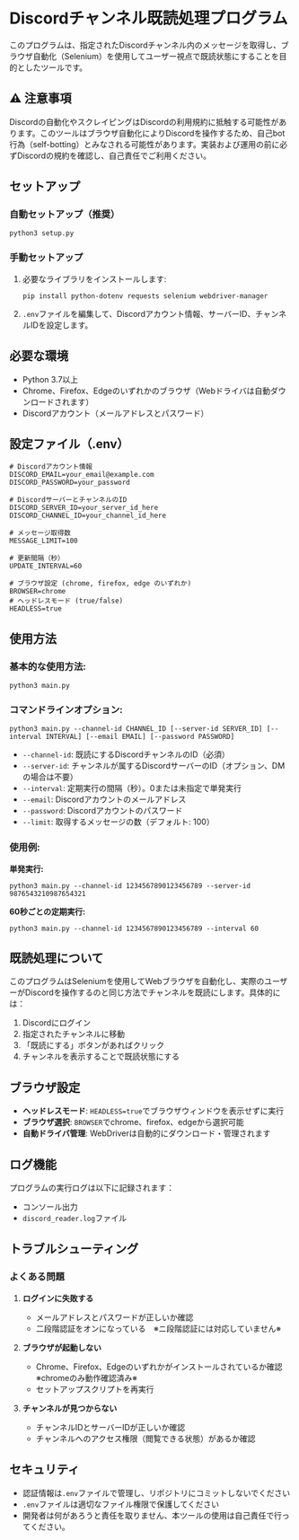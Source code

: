 # Discordチャンネル既読処理プログラム

このプログラムは、指定されたDiscordチャンネル内のメッセージを取得し、ブラウザ自動化（Selenium）を使用してユーザー視点で既読状態にすることを目的としたツールです。

## ⚠️ 注意事項

Discordの自動化やスクレイピングはDiscordの利用規約に抵触する可能性があります。このツールはブラウザ自動化によりDiscordを操作するため、自己bot行為（self-botting）とみなされる可能性があります。実装および運用の前に必ずDiscordの規約を確認し、自己責任でご利用ください。

## セットアップ

### 自動セットアップ（推奨）
```
python3 setup.py
```

### 手動セットアップ
1. 必要なライブラリをインストールします:
   ```
   pip install python-dotenv requests selenium webdriver-manager
   ```

2. `.env`ファイルを編集して、Discordアカウント情報、サーバーID、チャンネルIDを設定します。

## 必要な環境

- Python 3.7以上
- Chrome、Firefox、Edgeのいずれかのブラウザ（Webドライバは自動ダウンロードされます）
- Discordアカウント（メールアドレスとパスワード）

## 設定ファイル（.env）

```
# Discordアカウント情報
DISCORD_EMAIL=your_email@example.com
DISCORD_PASSWORD=your_password

# DiscordサーバーとチャンネルのID
DISCORD_SERVER_ID=your_server_id_here
DISCORD_CHANNEL_ID=your_channel_id_here

# メッセージ取得数
MESSAGE_LIMIT=100

# 更新間隔（秒）
UPDATE_INTERVAL=60

# ブラウザ設定 (chrome, firefox, edge のいずれか)
BROWSER=chrome
# ヘッドレスモード (true/false)
HEADLESS=true
```

## 使用方法

### 基本的な使用方法:
```
python3 main.py
```

### コマンドラインオプション:
```
python3 main.py --channel-id CHANNEL_ID [--server-id SERVER_ID] [--interval INTERVAL] [--email EMAIL] [--password PASSWORD]
```

- `--channel-id`: 既読にするDiscordチャンネルのID（必須）
- `--server-id`: チャンネルが属するDiscordサーバーのID（オプション、DMの場合は不要）
- `--interval`: 定期実行の間隔（秒）。0または未指定で単発実行
- `--email`: Discordアカウントのメールアドレス
- `--password`: Discordアカウントのパスワード
- `--limit`: 取得するメッセージの数（デフォルト: 100）

### 使用例:

**単発実行:**
```
python3 main.py --channel-id 1234567890123456789 --server-id 9876543210987654321
```

**60秒ごとの定期実行:**
```
python3 main.py --channel-id 1234567890123456789 --interval 60
```

## 既読処理について

このプログラムはSeleniumを使用してWebブラウザを自動化し、実際のユーザーがDiscordを操作するのと同じ方法でチャンネルを既読にします。具体的には：

1. Discordにログイン
2. 指定されたチャンネルに移動
3. 「既読にする」ボタンがあればクリック
4. チャンネルを表示することで既読状態にする

## ブラウザ設定

- **ヘッドレスモード**: `HEADLESS=true`でブラウザウィンドウを表示せずに実行
- **ブラウザ選択**: `BROWSER`でchrome、firefox、edgeから選択可能
- **自動ドライバ管理**: WebDriverは自動的にダウンロード・管理されます

## ログ機能

プログラムの実行ログは以下に記録されます：
- コンソール出力
- `discord_reader.log`ファイル

## トラブルシューティング

### よくある問題

1. **ログインに失敗する**
   - メールアドレスとパスワードが正しいか確認
   - 二段階認証をオンになっている　※ニ段階認証には対応していません※

2. **ブラウザが起動しない**
   - Chrome、Firefox、Edgeのいずれかがインストールされているか確認　※chromeのみ動作確認済み※
   - セットアップスクリプトを再実行

3. **チャンネルが見つからない**
   - チャンネルIDとサーバーIDが正しいか確認
   - チャンネルへのアクセス権限（閲覧できる状態）があるか確認

## セキュリティ

- 認証情報は`.env`ファイルで管理し、リポジトリにコミットしないでください
- `.env`ファイルは適切なファイル権限で保護してください
- 開発者は何があろうと責任を取りません、本ツールの使用は自己責任で行ってください。
